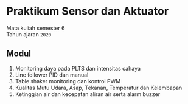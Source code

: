 # Praktikum Sensor dan Aktuator

Mata kuliah semester 6  
Tahun ajaran `2020`

## Modul

1. Monitoring daya pada PLTS dan intensitas cahaya
2. Line follower PID dan manual
3. Table shaker monitoring dan kontrol PWM
4. Kualitas Mutu Udara, Asap, Tekanan, Temperatur dan Kelembapan
5. Ketinggian air dan kecepatan aliran air serta alarm buzzer